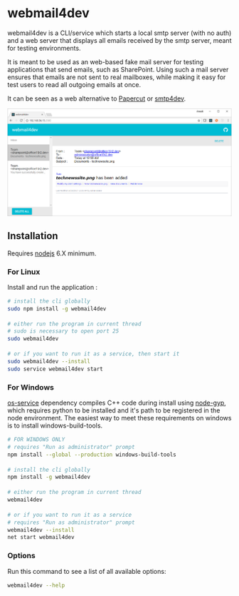 # webmail4dev

webmail4dev is a CLI/service which starts a local smtp server (with no auth) and a web server that displays all emails received by the smtp server, meant for testing environments.

It is meant to be used as an web-based fake mail server for testing applications that send emails, such as SharePoint. Using such a mail server ensures that emails are not sent to real mailboxes, while making it easy for test users to read all outgoing emails at once.

It can be seen as a web alternative to [Papercut](https://github.com/ChangemakerStudios/Papercut) or [smtp4dev](https://github.com/rnwood/smtp4dev).

![screenshot.png](screenshot.png)

## Installation

Requires [nodejs](https://nodejs.org/en/download/) 6.X minimum.

### For Linux

Install and run the application :

```bash
# install the cli globally
sudo npm install -g webmail4dev

# either run the program in current thread 
# sudo is necessary to open port 25
sudo webmail4dev

# or if you want to run it as a service, then start it
sudo webmail4dev --install
sudo service webmail4dev start
```

### For Windows

[os-service](https://github.com/stephenwvickers/node-os-service) dependency compiles C++ code during install using [node-gyp](https://www.npmjs.com/package/node-gyp), which requires python to be installed and it's path to be registered in the node environment. The easiest way to meet these requirements on windows is to install windows-build-tools.

```bash
# FOR WINDOWS ONLY
# requires "Run as administrator" prompt
npm install --global --production windows-build-tools

# install the cli globally
npm install -g webmail4dev

# either run the program in current thread
webmail4dev

# or if you want to run it as a service
# requires "Run as administrator" prompt
webmail4dev --install
net start webmail4dev
```

### Options

Run this command to see a list of all available options:

```bash
webmail4dev --help
```
